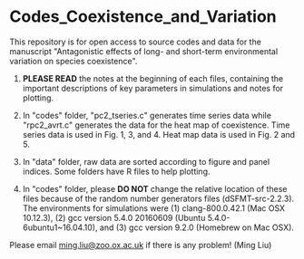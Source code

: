 # Codes_Coexistence_and_Variation
This repository is for open access to source codes and data for the manuscript "Antagonistic effects of long- and short-term 
environmental variation on species coexistence".

1. **PLEASE READ** the notes at the beginning of each files, containing the important descriptions of key parameters in simulations and notes for plotting. 

2. In "codes" folder, "pc2_tseries.c" generates time series data while "rpc2_avrt.c" generates the data for the heat map of coexistence. Time series data is used in Fig. 1, 3, and 4. Heat map data is used in Fig. 2 and 5. 

3. In "data" folder, raw data are sorted according to figure and panel indices. Some folders have R files to help plotting. 

4. In "codes" folder, please **DO NOT** change the relative location of these files because of the random number generators files (dSFMT-src-2.2.3). The environments for simulations were (1) clang-800.0.42.1 (Mac OSX 10.12.3), (2) gcc version 5.4.0 20160609 (Ubuntu 5.4.0-6ubuntu1~16.04.10), and (3) gcc version 9.2.0 (Homebrew on Mac OSX). 

Please email ming.liu@zoo.ox.ac.uk if there is any problem!
(Ming Liu)
